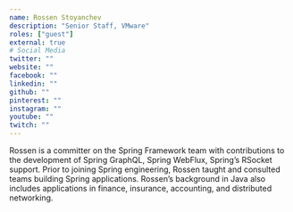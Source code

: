 ```yaml
---
name: Rossen Stoyanchev
description: "Senior Staff, VMware"
roles: ["guest"]
external: true
# Social Media 
twitter: ""
website: ""
facebook: ""
linkedin: ""
github: ""
pinterest: ""
instagram: ""
youtube: ""
twitch: ""
---
```


<!-- markdownlint-disable MD041-->
Rossen is a committer on the Spring Framework team with contributions to the development of Spring GraphQL, Spring WebFlux, Spring’s RSocket support. Prior to joining Spring engineering, Rossen taught and consulted teams building Spring applications. Rossen’s background in Java also includes applications in finance, insurance, accounting, and distributed networking.

<!--more-->

